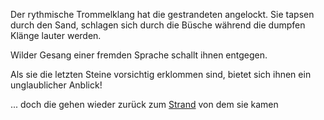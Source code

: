 Der rythmische Trommelklang hat die gestrandeten angelockt. Sie tapsen durch den Sand, schlagen sich durch die Büsche während die dumpfen Klänge lauter werden. 

Wilder Gesang einer fremden Sprache schallt ihnen entgegen.

Als sie die letzten Steine vorsichtig erklommen sind, bietet sich ihnen ein unglaublicher Anblick!

... doch die gehen wieder zurück zum [Strand](../schwimmen.md) von dem sie kamen
